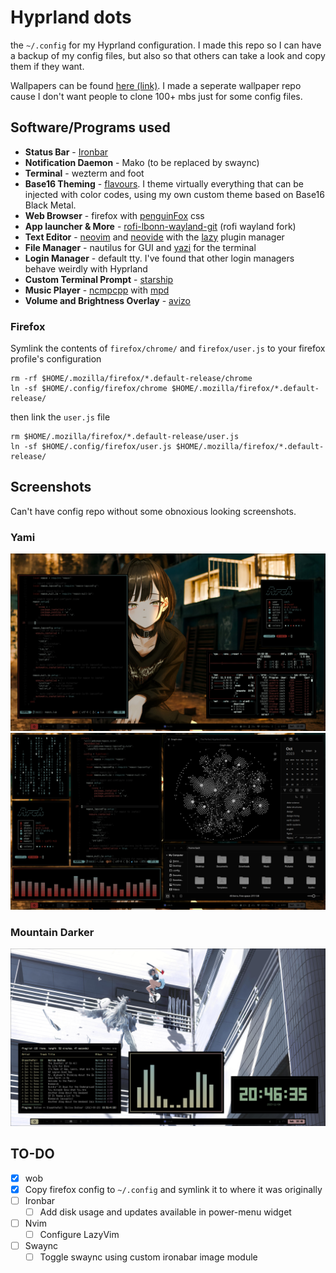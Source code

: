 # Hyprland dots

the `~/.config` for my Hyprland configuration. I made this repo so I can have a backup of my config files, but also so that others can take a look and copy them if they want.

Wallpapers can be found [here (link)](https://github.com/Zakar98k/wallpapers). I made a seperate wallpaper repo cause I don't want people to clone 100+ mbs just for some config files.

## Software/Programs used

- **Status Bar** - [Ironbar](https://github.com/JakeStanger/ironbar)
- **Notification Daemon** - Mako (to be replaced by swaync)
- **Terminal** - wezterm and foot
- **Base16 Theming** - [flavours](https://github.com/Misterio77/flavours). I theme virtually everything that can be injected with color codes, using my own custom theme based on Base16 Black Metal.
- **Web Browser** - firefox with [penguinFox](https://github.com/p3nguin-kun/penguinFox) css
- **App launcher & More** - [rofi-lbonn-wayland-git](https://github.com/lbonn/rofi) (rofi wayland fork)
- **Text Editor** - [neovim](https://neovim.io/) and [neovide](https://neovide.dev/) with the [lazy](https://github.com/folke/lazy.nvim) plugin manager
- **File Manager** - nautilus for GUI and [yazi](https://github.com/sxyazi/yazi) for the terminal
- **Login Manager** - default tty. I've found that other login managers behave weirdly with Hyprland
- **Custom Terminal Prompt** - [starship](https://starship.rs/)
- **Music Player** - [ncmpcpp](https://github.com/ncmpcpp/ncmpcpp) with [mpd](https://github.com/MusicPlayerDaemon/MPD)
- **Volume and Brightness Overlay** - [avizo](https://github.com/misterdanb/avizo)

### Firefox

Symlink the contents of `firefox/chrome/` and `firefox/user.js` to your firefox profile's configuration

```
rm -rf $HOME/.mozilla/firefox/*.default-release/chrome
ln -sf $HOME/.config/firefox/chrome $HOME/.mozilla/firefox/*.default-release/
```

then link the `user.js` file

```
rm $HOME/.mozilla/firefox/*.default-release/user.js
ln -sf $HOME/.config/firefox/user.js $HOME/.mozilla/firefox/*.default-release/
```

## Screenshots

Can't have config repo without some obnoxious looking screenshots.

### Yami

![neofetch](/screenshots/yami-1.png)
![tiled](/screenshots/yami-2.png)

### Mountain Darker

![ncmpcpp-cava-ttyclock](/screenshots/mountain-darker-1.png)

## TO-DO

- [x] wob
- [x] Copy firefox config to `~/.config` and symlink it to where it was originally
- [ ] Ironbar
  - [ ] Add disk usage and updates available in power-menu widget
- [ ] Nvim
  - [ ] Configure LazyVim
- [ ] Swaync
  - [ ] Toggle swaync using custom ironabar image module

<!-- - [x] Add flavours themes and schemes to `flavours/` directory -->
<!-- - [x] Add wallpapers matching the theme of the desktop -->
<!-- - [x] Add screenshots of the desktop and embed them in here -->
<!-- - [x] Wofi css -->
<!-- - [x] Add a clipboarad manager -->
<!-- - [x] Add foot conf -->
<!-- - [x] Configure special workspaces in `~/.config/hypr/hyprbinds.conf` -->
<!-- - [ ] Revamp waybar -->
<!-- - [ ] Add system notifications when changing volume and brightness through binds and eww widgets -->
<!-- - [ ] Configure swayosd -->
<!-- - [ ] Configure wlogout -->
<!-- - [ ] Configure gtk-lock -->
<!-- - [ ] Configure sddm theme (corners) -->
<!-- - [ ] Update the screenshots -->

